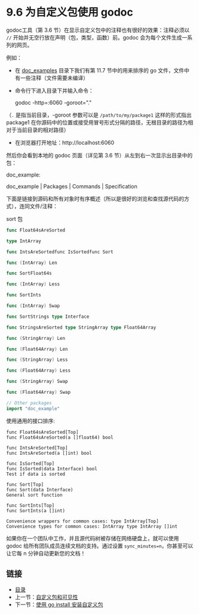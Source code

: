 # 9.6 为自定义包使用 godoc

godoc工具（第 3.6 节）在显示自定义包中的注释也有很好的效果：注释必须以 `//` 开始并无空行放在声明（包，类型，函数）前。godoc 会为每个文件生成一系列的网页。

例如：

- 在 [doc_examples](../examples/chapter_9/doc_example) 目录下我们有第 11.7 节中的用来排序的 go 文件，文件中有一些注释（文件需要未编译）
- 命令行下进入目录下并输入命令：

	godoc -http=:6060 -goroot="."

（`.` 是指当前目录，-goroot 参数可以是 `/path/to/my/package1` 这样的形式指出 package1 在你源码中的位置或接受用冒号形式分隔的路径，无根目录的路径为相对于当前目录的相对路径）

- 在浏览器打开地址：http://localhost:6060

然后你会看到本地的 godoc 页面（详见第 3.6 节）从左到右一次显示出目录中的包：

doc_example:

doc_example | Packages | Commands | Specification

下面是链接到源码和所有对象时有序概述（所以是很好的浏览和查找源代码的方式），连同文件/注释：

sort 包

```go
func Float64sAreSorted

type IntArray

func IntsAreSortedfunc IsSortedfunc Sort

func (IntArray) Len

func SortFloat64s

func (IntArray) Less

func SortInts

func (IntArray) Swap

func SortStrings type Interface

func StringsAreSorted type StringArray type Float64Array

func (StringArray) Len

func (Float64Array) Len

func (StringArray) Less

func (Float64Array) Less

func (StringArray) Swap

func (Float64Array) Swap

// Other packages
import "doc_example" 
```

使用通用的接口排序:
```
func Float64sAreSorted[Top]
func Float64sAreSorted(a []float64) bool

func IntsAreSorted[Top]
func IntsAreSorted(a []int) bool

func IsSorted[Top]
func IsSorted(data Interface) bool
Test if data is sorted

func Sort[Top]
func Sort(data Interface)
General sort function

func SortInts[Top]
func SortInts(a []int)

Convenience wrappers for common cases: type IntArray[Top]
Convenience types for common cases: IntArray type IntArray []int  
```

如果你在一个团队中工作，并且源代码树被存储在网络硬盘上，就可以使用 godoc 给所有团队成员连续文档的支持。通过设置 `sync_minutes=n`，你甚至可以让它每 n 分钟自动更新您的文档！

## 链接

- [目录](../directory.md)
- 上一节：[自定义包和可见性](09.5.md)
- 下一节：[使用 go install 安装自定义包](09.7.md)

